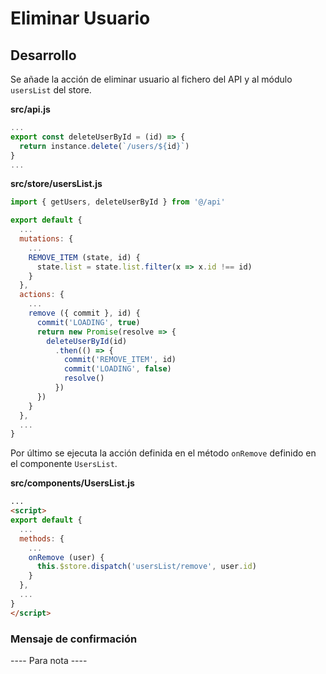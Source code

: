 # Eliminar Usuario

## Desarrollo

Se añade la acción de eliminar usuario al fichero del API y al módulo `usersList` del store.

**src/api.js**

```javascript
...
export const deleteUserById = (id) => {
  return instance.delete(`/users/${id}`)
}
...
```

**src/store/usersList.js**

```javascript
import { getUsers, deleteUserById } from '@/api'

export default {
  ...
  mutations: {
    ...
    REMOVE_ITEM (state, id) {
      state.list = state.list.filter(x => x.id !== id)
    }
  },
  actions: {
    ...
    remove ({ commit }, id) {
      commit('LOADING', true)
      return new Promise(resolve => {
        deleteUserById(id)
          .then(() => {
            commit('REMOVE_ITEM', id)
            commit('LOADING', false)
            resolve()
          })
      })
    }
  },
  ...
}

```

Por último se ejecuta la acción definida en el método `onRemove` definido en el componente `UsersList`.

**src/components/UsersList.js**

```html
...
<script>
export default {
  ...
  methods: {
    ...
    onRemove (user) {
      this.$store.dispatch('usersList/remove', user.id)
    }
  },
  ...
}
</script>
```

### Mensaje de confirmación
---- Para nota ----
